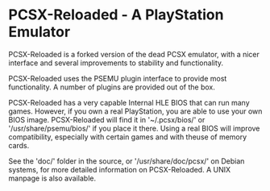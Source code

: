 # PCSX-Reloaded - A PlayStation Emulator
PCSX-Reloaded is a forked version of the dead PCSX emulator, with a nicer
interface and several improvements to stability and functionality.

PCSX-Reloaded uses the PSEMU plugin interface to provide most functionality.
A number of plugins are provided out of the box.

PCSX-Reloaded has a very capable Internal HLE BIOS that can run many games.
However, if you own a real PlayStation, you are able to use your own BIOS image.
PCSX-Reloaded will find it in '~/.pcsx/bios/' or '/usr/share/psemu/bios/' if you
place it there. Using a real BIOS will improve compatibility, especially with
certain games and with theuse of memory cards.

See the 'doc/' folder in the source, or '/usr/share/doc/pcsx/' on Debian
systems, for more detailed information on PCSX-Reloaded.
A UNIX manpage is also available.